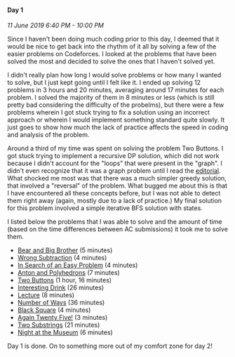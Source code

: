 #### Day 1
*11 June 2019*
*6:40 PM - 10:00 PM*

Since I haven't been doing much coding prior to this day, I deemed that it would be nice to get back into the rhythm of it all by solving a few of the easier problems on Codeforces. I looked at the problems that have been solved the most and decided to solve the ones that I haven't solved yet.

I didn't really plan how long I would solve problems or how many I wanted to solve, but I just kept going until I felt like it. I ended up solving 12 problems in 3 hours and 20 minutes, averaging around 17 minutes for each problem. I solved the majority of them in 8 minutes or less (which is still pretty bad considering the difficulty of the probelms), but there were a few problems wherein I got stuck trying to fix a solution using an incorrect approach or wherein I would implement something standard quite slowly. It just goes to show how much the lack of practice affects the speed in coding and analysis of the problem.

Around a third of my time was spent on solving the problem Two Buttons. I got stuck trying to implement a recursive DP solution, which did not work because I didn't account for the "loops" that were present in the "graph". I didn't even recognize that it was a graph problem until I read the [editorial](http://codeforces.com/blog/entry/16736). What shocked me most was that there was a much simpler greedy solution, that involved a "reversal" of the problem. What bugged me about this is that I have encountered all these concepts before, but I was not able to detect them right away (again, mostly due to a lack of practice.) My final solution for this problem involved a simple iterative BFS solution with states.

I listed below the problems that I was able to solve and the amount of time (based on the time differences between AC submissions) it took me to solve them.
- [Bear and Big Brother](http://codeforces.com/problemset/problem/791/A) (5 minutes)
- [Wrong Subtraction](http://codeforces.com/problemset/problem/977/A) (4 minutes)
- [In Search of an Easy Problem](http://codeforces.com/problemset/problem/1030/A) (4 minutes)
- [Anton and Polyhedrons](http://codeforces.com/problemset/problem/785/A) (7 minutes)
- [Two Buttons](http://codeforces.com/problemset/problem/520/B) (1 hour, 16 minutes)
- [Interesting Drink](http://codeforces.com/problemset/problem/706/B) (26 minutes)
- [Lecture](http://codeforces.com/problemset/problem/499/B) (8 minutes)
- [Number of Ways](http://codeforces.com/problemset/problem/466/C) (36 minutes)
- [Black Square](http://codeforces.com/problemset/problem/431/A) (4 minutes)
- [Again Twenty Five!](http://codeforces.com/problemset/problem/630/A) (3 minutes)
- [Two Substrings](http://codeforces.com/problemset/problem/550/A) (21 minutes)
- [Night at the Museum](http://codeforces.com/problemset/problem/731/A) (6 minutes)

Day 1 is done. On to something more out of my comfort zone for day 2!